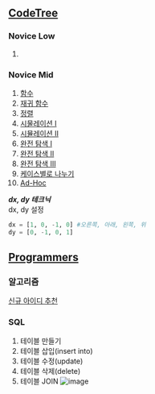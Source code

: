 ## [CodeTree](https://www.codetree.ai/missions)

### Novice Low

1. 

### Novice Mid

1. [함수]()
2. [재귀 함수]()
3. [정렬]()
4. [시물레이션 I]()
5. [시뮬레이션 II]()
6. [완전 탐색 I]()
7. [완전 탐색 II]()
8. [완전 탐색 III]()
9. [케이스별로 나누기]()
10. [Ad-Hoc]()

__*dx, dy 테크닉*__<br>
dx, dy 설정<br>
``` python
dx = [1, 0, -1, 0] #오른쪽, 아래, 왼쪽, 위
dy = [0, -1, 0, 1]
```

## [Programmers](https://programmers.co.kr/learn/challenges)

### 알고리즘
[신규 아이디 추천](https://programmers.co.kr/learn/courses/30/lessons/72410)

### SQL
1. 테이블 만들기
2. 테이블 삽입(insert into)
3. 테이블 수정(update)
4. 테이블 삭제(delete)
5. 테이블 JOIN
![image](https://user-images.githubusercontent.com/59816464/156480048-f96d1eb2-411a-4d83-aca2-9a1f94ad1d54.png)


